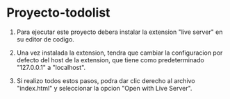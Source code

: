 # Proyecto-todolist

1. Para ejecutar este proyecto debera instalar la extension "live server" en su editor de codigo.

2. Una vez instalada la extension, tendra que cambiar la configuracion por defecto del host de la extension, que tiene como predeterminado "127.0.0.1" a "localhost".

3. Si realizo todos estos pasos, podra dar clic derecho al archivo "index.html" y seleccionar la opcion "Open with Live Server".
